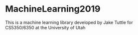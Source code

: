 # MachineLearning2019

This is a machine learning library developed by Jake Tuttle for CS5350/6350 at the University of Utah
